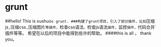 # grunt
##hello! This is xushuo`s grunt.
###构建了grunt项目，引入了部分插件，比如`压缩js`,`压缩css`,`压缩图片`等插件，`检查css语法`，`检查js语法`插件，`监控`插件，`代码合并`插件等等。
希望在以后的项目中能得到些许的帮助。
####this is all ， thank you。